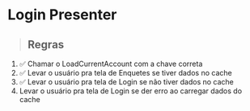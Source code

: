 # Login Presenter

> ## Regras
1. ✅ Chamar o LoadCurrentAccount com a chave correta
2. ✅ Levar o usuário pra tela de Enquetes se tiver dados no cache
3. ✅ Levar o usuário pra tela de Login se não tiver dados no cache
4. Levar o usuário pra tela de Login se der erro ao carregar dados do cache